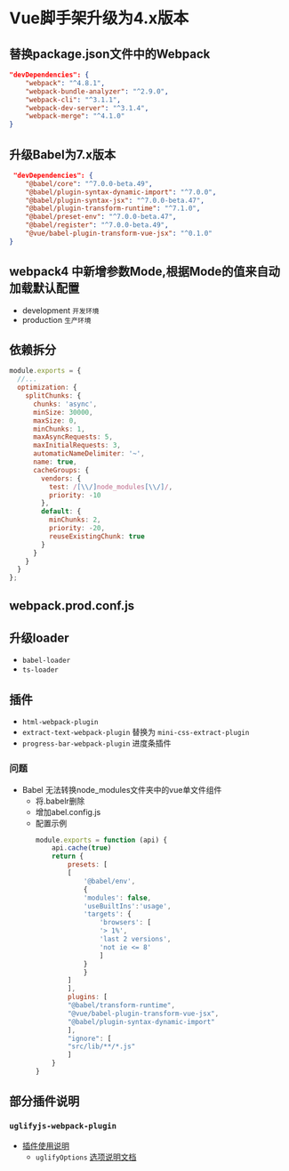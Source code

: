# Vue脚手架升级为4.x版本

## 替换package.json文件中的Webpack
```json
"devDependencies": {
    "webpack": "^4.8.1",
    "webpack-bundle-analyzer": "^2.9.0",
    "webpack-cli": "^3.1.1",
    "webpack-dev-server": "^3.1.4",
    "webpack-merge": "^4.1.0"
}
```
## 升级Babel为7.x版本
```json
 "devDependencies": {
    "@babel/core": "^7.0.0-beta.49",
    "@babel/plugin-syntax-dynamic-import": "^7.0.0",
    "@babel/plugin-syntax-jsx": "^7.0.0-beta.47",
    "@babel/plugin-transform-runtime": "^7.1.0",
    "@babel/preset-env": "^7.0.0-beta.47",
    "@babel/register": "^7.0.0-beta.49",
    "@vue/babel-plugin-transform-vue-jsx": "^0.1.0"
}
```
## webpack4 中新增参数Mode,根据Mode的值来自动加载默认配置
-  development `开发环境`
-  production `生产环境`

## 依赖拆分
```javascript
module.exports = {
  //...
  optimization: {
    splitChunks: {
      chunks: 'async',
      minSize: 30000,
      maxSize: 0,
      minChunks: 1,
      maxAsyncRequests: 5,
      maxInitialRequests: 3,
      automaticNameDelimiter: '~',
      name: true,
      cacheGroups: {
        vendors: {
          test: /[\\/]node_modules[\\/]/,
          priority: -10
        },
        default: {
          minChunks: 2,
          priority: -20,
          reuseExistingChunk: true
        }
      }
    }
  }
};
```

## webpack.prod.conf.js


## 升级loader
- `babel-loader`
- `ts-loader`
  
## 插件
- `html-webpack-plugin`
- `extract-text-webpack-plugin` 替换为 `mini-css-extract-plugin`
- `progress-bar-webpack-plugin` 进度条插件


### 问题
- Babel 无法转换node_modules文件夹中的vue单文件组件
  - 将.babelr删除
  - 增加abel.config.js
  - 配置示例
    ```javascript
    module.exports = function (api) {
        api.cache(true)
        return {
            presets: [
            [
                '@babel/env',
                {
                'modules': false,
                'useBuiltIns':'usage',
                'targets': {
                    'browsers': [
                    '> 1%',
                    'last 2 versions',
                    'not ie <= 8'
                    ]
                }
                }
            ]
            ],
            plugins: [
            "@babel/transform-runtime",
            "@vue/babel-plugin-transform-vue-jsx",
            "@babel/plugin-syntax-dynamic-import"
            ],
            "ignore": [
            "src/lib/**/*.js"
            ]
        }
    }
    ```



## 部分插件说明
### ```uglifyjs-webpack-plugin```
- [插件使用说明](https://github.com/webpack-contrib/uglifyjs-webpack-plugin)
    - ```uglifyOptions``` [选项说明文档](https://github.com/mishoo/UglifyJS2#minify-options)